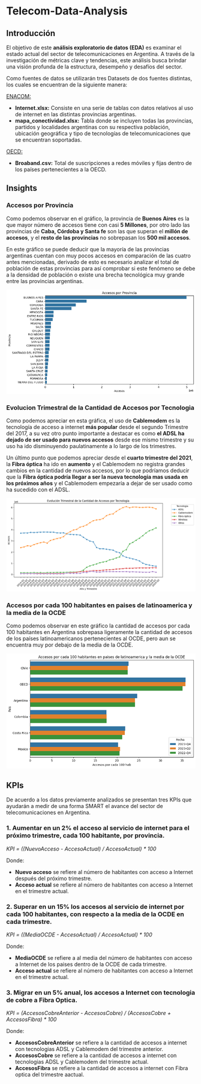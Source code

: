 # Telecom-Data-Analysis

## Introducción

El objetivo de este **análisis exploratorio de datos (EDA)** es examinar el estado actual del sector de telecomunicaciones en Argentina. A través de la investigación de métricas clave y tendencias, este análisis busca brindar una visión profunda de la estructura, desempeño y desafíos del sector.

Como fuentes de datos se utilizarán tres Datasets de dos fuentes distintas, los cuales se encuentran de la siguiente manera:

[ENACOM:](https://indicadores.enacom.gob.ar/datos-abiertos)

- **Internet.xlsx:** Consiste en una serie de tablas con datos relativos al uso de internet en las distintas provincias argentinas.
- **mapa_conectividad.xlsx:** Tabla donde se incluyen todas las provincias, partidos y localidades argentinas con su respectiva población, ubicación geográfica y tipo de tecnologías de telecomunicaciones que se encuentran soportadas.

[OECD:](https://data-explorer.oecd.org/)

- **Broaband.csv:** Total de suscripciones a redes móviles y fijas dentro de los países pertenecientes a la OECD.

## Insights

### Accesos por Provincia

Como podemos observar en el gráfico, la provincia de **Buenos Aires** es la que mayor número de accesos tiene con casi **5 Millones**, por otro lado las provincias de **Caba, Córdoba y Santa fe** son las que superan el **millón de accesos**, y el **resto de las provincias** no sobrepasan los **500 mil accesos**.

En este gráfico se puede deducir que la mayoría de las provincias argentinas cuentan con muy pocos accesos en comparación de las cuatro antes mencionadas, derivado de esto es necesario analizar el total de población de estas provincias para así comprobar si este fenómeno se debe a la densidad de población o existe una brecha tecnológica muy grande entre las provincias argentinas.

![Accesos por Provincia.](/assets/img/Accesos%20por%20Provincia.png)

### Evolucion Trimestral de la Cantidad de Accesos por Tecnologia

Como podemos apreciar en esta gráfica, el uso de **Cablemodem** es la tecnología de acceso a internet **más popular** desde el segundo Trimestre del 2017, a su vez otro punto importante a destacar es como **el ADSL ha dejado de ser usado para nuevos accesos** desde ese mismo trimestre y su uso ha ido disminuyendo paulatinamente a lo largo de los trimestres.

Un último punto que podemos apreciar desde el **cuarto trimestre del 2021**, la **Fibra óptica** ha ido en **aumento** y el Cablemodem no registra grandes cambios en la cantidad de nuevos accesos, por lo que podríamos deducir que la **Fibra óptica podría llegar a ser la nueva tecnologia mas usada en los próximos años** y el Cablemodem empezaría a dejar de ser usado como ha sucedido con el ADSL.

![Evolucion Trimestral de la Cantidad de Accesos por Tecnologia](/assets/img/Evolucion%20Trimestral%20de%20la%20Cantidad%20de%20Accesos%20por%20Tecnologia.png)

### Accesos por cada 100 habitantes en paises de latinoamerica y la media de la OCDE

Como podemos observar en este gráfico la cantidad de accesos por cada 100 habitantes en Argentina sobrepasa ligeramente la cantidad de accesos de los países latinoamericanos pertenecientes al OCDE, pero aun se encuentra muy por debajo de la media de la OCDE.

![Accesos por cada 100 habitantes en paises de latinoamerica y la media de la OCDE](/assets/img/Accesos%20por%20cada%20100%20habitantes%20en%20paises%20de%20latinoamerica%20y%20la%20media%20de%20la%20OCDE.png)

## KPIs

De acuerdo a los datos previamente analizados se presentan tres KPIs que ayudarán a medir de una forma SMART el avance del sector de telecomunicaciones en Argentina.

### 1. Aumentar en un 2% el acceso al servicio de internet para el próximo trimestre, cada 100 habitante, por provincia.

*KPI = ((NuevoAcceso - AccesoActual) / AccesoActual) * 100*

Donde:

- **Nuevo acceso** se refiere al número de habitantes con acceso a Internet después del próximo trimestre.
- **Acceso actual** se refiere al número de habitantes con acceso a Internet en el trimestre actual.

### 2. Superar en un 15% los accesos al servicio de internet por cada 100 habitantes, con respecto a la media de la OCDE en cada trimestre.

*KPI = ((MediaOCDE - AccesoActual) / AccesoActual) * 100*

Donde:

- **MediaOCDE** se refiere a al media del número de habitantes con acceso a Internet de los paises dentro de la OCDE de cada trimestre.
- **Acceso actual** se refiere al número de habitantes con acceso a Internet en el trimestre actual.

### 3. Migrar en un 5% anual, los accesos a Internet con tecnologia de cobre a Fibra Optica.

*KPI = (AccesosCobreAnterior - AccesosCobre) / (AccesosCobre + AccesosFibra) * 100*

Donde:

- **AccesosCobreAnterior** se refiere a la cantidad de accesos a internet con tecnologias ADSL y Cablemodem del trimestre anterior.
- **AccesosCobre** se refiere a la cantidad de accesos a internet con tecnologias ADSL y Cablemodem del trimestre actual.
- **AccesosFibra** se refiere a la cantidad de accesos a internet con Fibra optica del trimestre aactual.